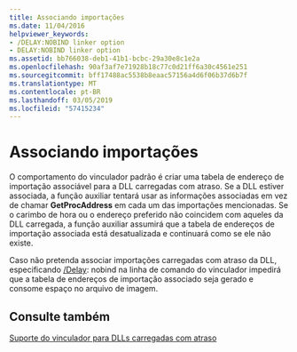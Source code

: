 ```yaml
---
title: Associando importações
ms.date: 11/04/2016
helpviewer_keywords:
- /DELAY:NOBIND linker option
- DELAY:NOBIND linker option
ms.assetid: bb766038-deb1-41b1-bcbc-29a30e8c1e2a
ms.openlocfilehash: 90af3af7e71928b18c77c0d21ff6a30c4561e251
ms.sourcegitcommit: bff17488ac5538b8eaac57156a4d6f06b37d6b7f
ms.translationtype: MT
ms.contentlocale: pt-BR
ms.lasthandoff: 03/05/2019
ms.locfileid: "57415234"
---
```

# <a name="binding-imports"></a>Associando importações

O comportamento do vinculador padrão é criar uma tabela de endereço de importação associável para a DLL carregadas com atraso. Se a DLL estiver associada, a função auxiliar tentará usar as informações associadas em vez de chamar **GetProcAddress** em cada um das importações mencionadas. Se o carimbo de hora ou o endereço preferido não coincidem com aqueles da DLL carregada, a função auxiliar assumirá que a tabela de endereços de importação associada está desatualizada e continuará como se ele não existe.

Caso não pretenda associar importações carregadas com atraso da DLL, especificando [/Delay](../../build/reference/delay-delay-load-import-settings.md): nobind na linha de comando do vinculador impedirá que a tabela de endereços de importação associado seja gerado e consome espaço no arquivo de imagem.

## <a name="see-also"></a>Consulte também

[Suporte do vinculador para DLLs carregadas com atraso](../../build/reference/linker-support-for-delay-loaded-dlls.md)
